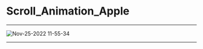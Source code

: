 # Scroll_Animation_Apple
---
![Nov-25-2022 11-55-34](https://user-images.githubusercontent.com/38961459/204050221-197a010d-c656-447f-8f45-4db8179f8f8e.gif)

---
